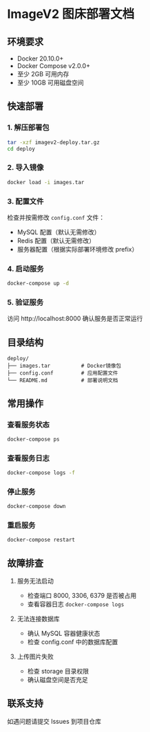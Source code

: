 # ImageV2 图床部署文档

## 环境要求
- Docker 20.10.0+
- Docker Compose v2.0.0+
- 至少 2GB 可用内存
- 至少 10GB 可用磁盘空间

## 快速部署

### 1. 解压部署包
```bash
tar -xzf imagev2-deploy.tar.gz
cd deploy
```

### 2. 导入镜像
```bash
docker load -i images.tar
```

### 3. 配置文件
检查并按需修改 `config.conf` 文件：
- MySQL 配置（默认无需修改）
- Redis 配置（默认无需修改）
- 服务器配置（根据实际部署环境修改 prefix）

### 4. 启动服务
```bash
docker-compose up -d
```

### 5. 验证服务
访问 http://localhost:8000 确认服务是否正常运行

## 目录结构
```
deploy/
├── images.tar          # Docker镜像包
├── config.conf         # 应用配置文件
└── README.md           # 部署说明文档
```

## 常用操作

### 查看服务状态
```bash
docker-compose ps
```

### 查看服务日志
```bash
docker-compose logs -f
```

### 停止服务
```bash
docker-compose down
```

### 重启服务
```bash
docker-compose restart
```

## 故障排查

1. 服务无法启动
   - 检查端口 8000, 3306, 6379 是否被占用
   - 查看容器日志 `docker-compose logs`

2. 无法连接数据库
   - 确认 MySQL 容器健康状态
   - 检查 config.conf 中的数据库配置

3. 上传图片失败
   - 检查 storage 目录权限
   - 确认磁盘空间是否充足

## 联系支持
如遇问题请提交 Issues 到项目仓库
